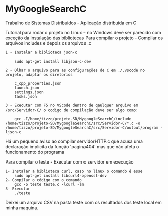 # MyGoogleSearchC
Trabalho de Sistemas Distribuidos - Aplicação distribuida em C

Tutorial para rodar o projeto no Linux - no Windows deve ser parecido com exceção da instalação das bibliotecas
Para compilar o projeto - Compilar os arquivos includes e depois os arquivos .c
    
    1 - Instalar a biblioteca json-c
    
        sudo apt-get install libjson-c-dev
    
    2 - Olhar o arquivo para as configurações de C em ./.vscode no projeto, adaptar os diretorios 
    
        c_cpp_properties.json
        launch.json
        settings.json
        tasks.json
    
    3 - Executar com F5 no VScode dentro de qaulquer arquivo em /src/Servidor-C/ o codigo de compilação deve ser algo como:
        
        gcc -I/home/tizzo/projeto-SD/MygoogleSearchC/include /home/tizzo/projeto-SD/MygoogleSearchC/src/Servidor-C/*.c -o /home/tizzo/projeto-SD/MygoogleSearchC/src/Servidor-C/output/program -ljson-c 

Há um pequeno aviso ao compilar servidorHTTP.c que acusa uma declaração implicita da função 'pagina404' mas que não afeta o funcionamento do programa



Para compilar o teste - Executar com o servidor em execução
    
    1- Instalar a biblioteca curl, caso no linux o comando é esse
        sudo apt-get install libcurl4-openssl-dev
    2- Compilar o código com o comando
        gcc -o teste teste.c -lcurl -lm
    3- Executar
        ./teste

Deixei um arquivo CSV na pasta teste com os resultados dos teste local em minha maquina. 

